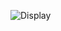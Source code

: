 
![Display](https://user-images.githubusercontent.com/127142271/224149693-93ae0483-46b2-4506-8ca7-19fe002df858.png)
